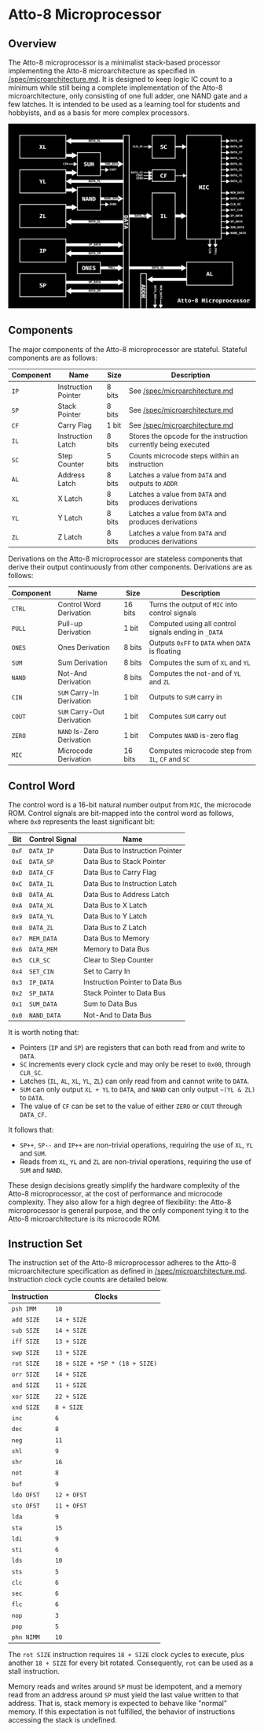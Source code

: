 # Atto-8 Microprocessor

## Overview

The Atto-8 microprocessor is a minimalist stack-based processor implementing the Atto-8 microarchitecture as specified in [/spec/microarchitecture.md](../spec/microarchitecture.md). It is designed to keep logic IC count to a minimum while still being a complete implementation of the Atto-8 microarchitecture, only consisting of one full adder, one NAND gate and a few latches. It is intended to be used as a learning tool for students and hobbyists, and as a basis for more complex processors.

<!-- DATA_IP DATA_SP DATA_CF DATA_IL DATA_AL DATA_XL DATA_YL DATA_ZL MEM_DATA DATA_MEM CLR_SC SET_CIN IP_DATA SP_DATA SUM_DATA NAND_DATA -->

![Atto-8 Microprocessor Diagram](../misc/assets/microprocessor.png)

## Components

The major components of the Atto-8 microprocessor are stateful. Stateful components are as follows:

| Component | Name                | Size   | Description                                                    |
| --------- | ------------------- | ------ | -------------------------------------------------------------- |
| `IP`      | Instruction Pointer | 8 bits | See [/spec/microarchitecture.md](../spec/microarchitecture.md) |
| `SP`      | Stack Pointer       | 8 bits | See [/spec/microarchitecture.md](../spec/microarchitecture.md) |
| `CF`      | Carry Flag          | 1 bit  | See [/spec/microarchitecture.md](../spec/microarchitecture.md) |
| `IL`      | Instruction Latch   | 8 bits | Stores the opcode for the instruction currently being executed |
| `SC`      | Step Counter        | 5 bits | Counts microcode steps within an instruction                   |
| `AL`      | Address Latch       | 8 bits | Latches a value from `DATA` and outputs to `ADDR`              |
| `XL`      | X Latch             | 8 bits | Latches a value from `DATA` and produces derivations           |
| `YL`      | Y Latch             | 8 bits | Latches a value from `DATA` and produces derivations           |
| `ZL`      | Z Latch             | 8 bits | Latches a value from `DATA` and produces derivations           |

Derivations on the Atto-8 microprocessor are stateless components that derive their output continuously from other components. Derivations are as follows:

| Component | Name                       | Size    | Description                                          |
| --------- | -------------------------- | ------- | ---------------------------------------------------- |
| `CTRL`    | Control Word Derivation    | 16 bits | Turns the output of `MIC` into control signals       |
| `PULL`    | Pull-up Derivation         | 1 bit   | Computed using all control signals ending in `_DATA` |
| `ONES`    | Ones Derivation            | 8 bits  | Outputs `0xFF` to `DATA` when `DATA` is floating     |
| `SUM`     | Sum Derivation             | 8 bits  | Computes the sum of `XL` and `YL`                    |
| `NAND`    | Not-And Derivation         | 8 bits  | Computes the not-and of `YL` and `ZL`                |
| `CIN`     | `SUM` Carry-In Derivation  | 1 bit   | Outputs to `SUM` carry in                            |
| `COUT`    | `SUM` Carry-Out Derivation | 1 bit   | Computes `SUM` carry out                             |
| `ZERO`    | `NAND` Is-Zero Derivation  | 1 bit   | Computes `NAND` is-zero flag                         |
| `MIC`     | Microcode Derivation       | 16 bits | Computes microcode step from `IL`, `CF` and `SC`     |

## Control Word

The control word is a 16-bit natural number output from `MIC`, the microcode ROM. Control signals are bit-mapped into the control word as follows, where `0x0` represents the least significant bit:

| Bit   | Control Signal | Name                            |
| ----- | -------------- | ------------------------------- |
| `0xF` | `DATA_IP`      | Data Bus to Instruction Pointer |
| `0xE` | `DATA_SP`      | Data Bus to Stack Pointer       |
| `0xD` | `DATA_CF`      | Data Bus to Carry Flag          |
| `0xC` | `DATA_IL`      | Data Bus to Instruction Latch   |
| `0xB` | `DATA_AL`      | Data Bus to Address Latch       |
| `0xA` | `DATA_XL`      | Data Bus to X Latch             |
| `0x9` | `DATA_YL`      | Data Bus to Y Latch             |
| `0x8` | `DATA_ZL`      | Data Bus to Z Latch             |
| `0x7` | `MEM_DATA`     | Data Bus to Memory              |
| `0x6` | `DATA_MEM`     | Memory to Data Bus              |
| `0x5` | `CLR_SC`       | Clear to Step Counter           |
| `0x4` | `SET_CIN`      | Set to Carry In                 |
| `0x3` | `IP_DATA`      | Instruction Pointer to Data Bus |
| `0x2` | `SP_DATA`      | Stack Pointer to Data Bus       |
| `0x1` | `SUM_DATA`     | Sum to Data Bus                 |
| `0x0` | `NAND_DATA`    | Not-And to Data Bus             |

It is worth noting that:

- Pointers (`IP` and `SP`) are registers that can both read from and write to `DATA`.
- `SC` increments every clock cycle and may only be reset to `0x00`, through `CLR_SC`.
- Latches (`IL`, `AL`, `XL`, `YL`, `ZL`) can only read from and cannot write to `DATA`.
- `SUM` can only output `XL + YL` to `DATA`, and `NAND` can only output `~(YL & ZL)` to `DATA`.
- The value of `CF` can be set to the value of either `ZERO` or `COUT` through `DATA_CF`.

It follows that:

- `SP++`, `SP--` and `IP++` are non-trivial operations, requiring the use of `XL`, `YL` and `SUM`.
- Reads from `XL`, `YL` and `ZL` are non-trivial operations, requiring the use of `SUM` and `NAND`.

These design decisions greatly simplify the hardware complexity of the Atto-8 microprocessor, at the cost of performance and microcode complexity. They also allow for a high degree of flexibility: the Atto-8 microprocessor is general purpose, and the only component tying it to the Atto-8 microarchitecture is its microcode ROM.

## Instruction Set

The instruction set of the Atto-8 microprocessor adheres to the Atto-8 microarchitecture specification as defined in [/spec/microarchitecture.md](../spec/microarchitecture.md). Instruction clock cycle counts are detailed below.

| Instruction | Clocks                          |
| ----------- | ------------------------------- |
| `psh IMM`   | `10`                            |
| `add SIZE`  | `14 + SIZE`                     |
| `sub SIZE`  | `14 + SIZE`                     |
| `iff SIZE`  | `13 + SIZE`                     |
| `swp SIZE`  | `13 + SIZE`                     |
| `rot SIZE`  | `18 + SIZE + *SP * (18 + SIZE)` |
| `orr SIZE`  | `14 + SIZE`                     |
| `and SIZE`  | `11 + SIZE`                     |
| `xor SIZE`  | `22 + SIZE`                     |
| `xnd SIZE`  | `8 + SIZE`                      |
| `inc`       | `6`                             |
| `dec`       | `8`                             |
| `neg`       | `11`                            |
| `shl`       | `9`                             |
| `shr`       | `16`                            |
| `not`       | `8`                             |
| `buf`       | `9`                             |
| `ldo OFST`  | `12 + OFST`                     |
| `sto OFST`  | `11 + OFST`                     |
| `lda`       | `9`                             |
| `sta`       | `15`                            |
| `ldi`       | `9`                             |
| `sti`       | `6`                             |
| `lds`       | `10`                            |
| `sts`       | `5`                             |
| `clc`       | `6`                             |
| `sec`       | `6`                             |
| `flc`       | `6`                             |
| `nop`       | `3`                             |
| `pop`       | `5`                             |
| `phn NIMM`  | `10`                            |

The `rot SIZE` instruction requires `18 + SIZE` clock cycles to execute, plus another `18 + SIZE` for every bit rotated. Consequently, `rot` can be used as a stall instruction.

Memory reads and writes around `SP` must be idempotent, and a memory read from an address around `SP` must yield the last value written to that address. That is, stack memory is expected to behave like "normal" memory. If this expectation is not fulfilled, the behavior of instructions accessing the stack is undefined.
